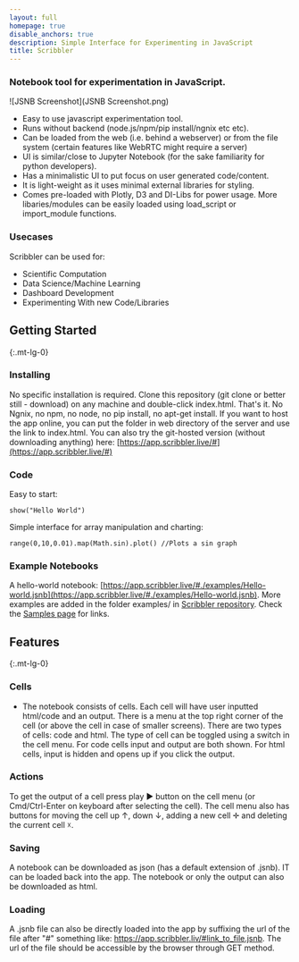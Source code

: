 ```yaml
---
layout: full
homepage: true
disable_anchors: true
description: Simple Interface for Experimenting in JavaScript 
title: Scribbler
---
```


### Notebook tool for experimentation in JavaScript.

![JSNB Screenshot](JSNB Screenshot.png)
- Easy to use javascript experimentation tool.
- Runs without backend (node.js/npm/pip install/ngnix etc etc). 
- Can be loaded from the web (i.e. behind a webserver) or from the file system (certain features like WebRTC might require a server)
- UI is similar/close to Jupyter Notebook (for the sake familiarity for python developers).
- Has a minimalistic UI to put focus on user generated code/content.
- It is light-weight as it uses minimal external libraries for styling.
- Comes pre-loaded with Plotly, D3 and DI-Libs for power usage. More libaries/modules can be easily loaded using load_script or import_module functions.

### Usecases
Scribbler can be used for:
- Scientific Computation
- Data Science/Machine Learning
- Dashboard Development
- Experimenting With new Code/Libraries




<div class="row">
<div class="col-lg-6" markdown="1">

## Getting Started
{:.mt-lg-0}

### Installing
No specific installation is required. Clone this repository (git clone or better still - download) on any machine and double-click index.html. That's it. No Ngnix, no npm, no node, no pip install, no apt-get install. If you want to host the app online, you can put the folder in web directory of the server and use the link to index.html. You can also try the git-hosted version (without downloading anything) here: [https://app.scribbler.live/#](https://app.scribbler.live/#)

### Code 
Easy to start:
    
    show("Hello World")
        
Simple interface for array manipulation and charting:
    
    range(0,10,0.01).map(Math.sin).plot() //Plots a sin graph
    
### Example Notebooks
A hello-world notebook: [https://app.scribbler.live/#./examples/Hello-world.jsnb](https://app.scribbler.live/#./examples/Hello-world.jsnb). More examples are added in the folder examples/ in [Scribbler repository](https://github.com/gopi-suvanam/scribbler). Check the [Samples page](/documentation/samples.html) for links.
  
</div>
<div class="col-lg-6" markdown="1">

## Features
{:.mt-lg-0}

### Cells
- The notebook consists of cells. Each cell will have user inputted html/code and an output. There is a menu at the top right corner of the cell (or above the cell in case of smaller screens). There are two types of cells: code and html. The type of cell can be toggled using a switch in the cell menu. For code cells input and output are both shown. For html cells, input is hidden and opens up if you click the output.

### Actions
To get the output of a cell press play ► button on the cell menu (or Cmd/Ctrl-Enter on keyboard after selecting the cell). The cell menu also has buttons for moving the cell up ↑, down ↓, adding a new cell ✛ and deleting the current cell ☓.

### Saving
A notebook can be downloaded as json (has a default extension of .jsnb). IT can be loaded back into the app. The notebook or only the output can also be downloaded as html.

### Loading
A .jsnb file can also be directly loaded into the app by suffixing the url of the file after "#" something like: https://app.scribbler.liv/#link_to_file.jsnb. The url of the file should be accessible by the browser through GET method.



</div>
</div>

